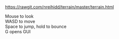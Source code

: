 <https://rawgit.com/nreihidd/terrain/master/terrain.html>

Mouse to look  
WASD to move  
Space to jump, hold to bounce  
G opens GUI